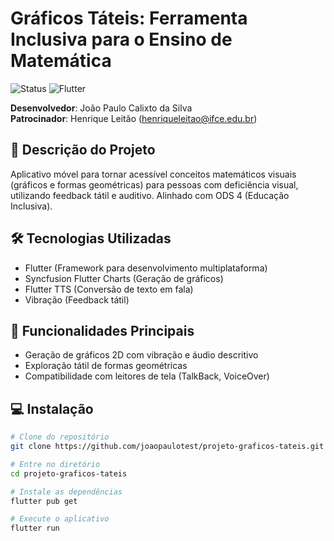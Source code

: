 # Gráficos Táteis: Ferramenta Inclusiva para o Ensino de Matemática

![Status](https://img.shields.io/badge/Status-Em%20Desenvolvimento-blue)
![Flutter](https://img.shields.io/badge/Flutter-3.13.0-blue)

**Desenvolvedor**: João Paulo Calixto da Silva  
**Patrocinador**: Henrique Leitão (henriqueleitao@ifce.edu.br)

## 📝 Descrição do Projeto

Aplicativo móvel para tornar acessível conceitos matemáticos visuais (gráficos e formas geométricas) para pessoas com deficiência visual, utilizando feedback tátil e auditivo. Alinhado com ODS 4 (Educação Inclusiva).

## 🛠️ Tecnologias Utilizadas

- Flutter (Framework para desenvolvimento multiplataforma)
- Syncfusion Flutter Charts (Geração de gráficos)
- Flutter TTS (Conversão de texto em fala)
- Vibração (Feedback tátil)

## 🎯 Funcionalidades Principais

- Geração de gráficos 2D com vibração e áudio descritivo
- Exploração tátil de formas geométricas
- Compatibilidade com leitores de tela (TalkBack, VoiceOver)

## 💻 Instalação

```bash
# Clone do repositório
git clone https://github.com/joaopaulotest/projeto-graficos-tateis.git

# Entre no diretório
cd projeto-graficos-tateis

# Instale as dependências
flutter pub get

# Execute o aplicativo
flutter run
```
